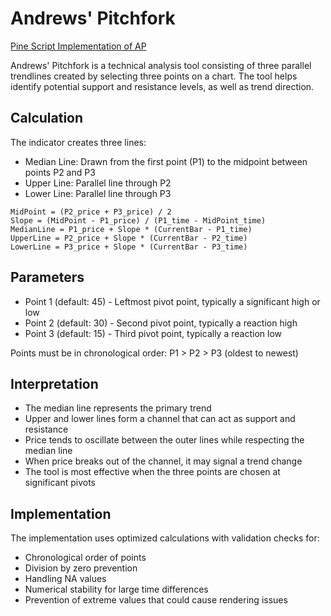 # Andrews' Pitchfork

[Pine Script Implementation of AP](https://github.com/mihakralj/pinescript/blob/main/indicators/channels/ap.pine)

Andrews' Pitchfork is a technical analysis tool consisting of three parallel trendlines created by selecting three points on a chart. The tool helps identify potential support and resistance levels, as well as trend direction.

## Calculation

The indicator creates three lines:
- Median Line: Drawn from the first point (P1) to the midpoint between points P2 and P3
- Upper Line: Parallel line through P2
- Lower Line: Parallel line through P3

```
MidPoint = (P2_price + P3_price) / 2
Slope = (MidPoint - P1_price) / (P1_time - MidPoint_time)
MedianLine = P1_price + Slope * (CurrentBar - P1_time)
UpperLine = P2_price + Slope * (CurrentBar - P2_time)
LowerLine = P3_price + Slope * (CurrentBar - P3_time)
```

## Parameters

- Point 1 (default: 45) - Leftmost pivot point, typically a significant high or low
- Point 2 (default: 30) - Second pivot point, typically a reaction high
- Point 3 (default: 15) - Third pivot point, typically a reaction low

Points must be in chronological order: P1 > P2 > P3 (oldest to newest)

## Interpretation

- The median line represents the primary trend
- Upper and lower lines form a channel that can act as support and resistance
- Price tends to oscillate between the outer lines while respecting the median line
- When price breaks out of the channel, it may signal a trend change
- The tool is most effective when the three points are chosen at significant pivots

## Implementation

The implementation uses optimized calculations with validation checks for:
- Chronological order of points
- Division by zero prevention
- Handling NA values
- Numerical stability for large time differences
- Prevention of extreme values that could cause rendering issues

